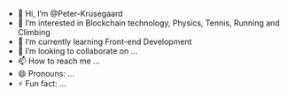 - 👋 Hi, I’m @Peter-Krusegaard
- 👀 I’m interested in Blockchain technology, Physics, Tennis, Running and Climbing
- 🌱 I’m currently learning Front-end Development
- 💞️ I’m looking to collaborate on ...
- 📫 How to reach me ...
- 😄 Pronouns: ...
- ⚡ Fun fact: ...

<!---
Peter-Krusegaard/Peter-Krusegaard is a ✨ special ✨ repository because its `README.md` (this file) appears on your GitHub profile.
You can click the Preview link to take a look at your changes.
--->
